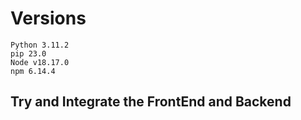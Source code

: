 # Versions

```
Python 3.11.2
pip 23.0
Node v18.17.0
npm 6.14.4
```

## Try and Integrate the FrontEnd and Backend
